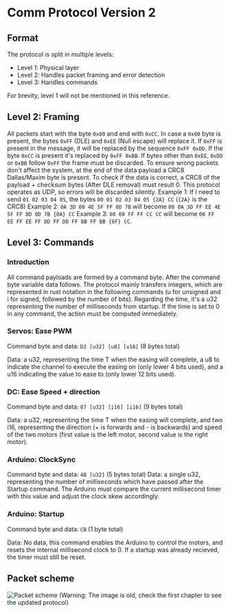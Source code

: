 
# Comm Protocol Version 2
## Format
The protocol is split in multiple levels:
- Level 1: Physical layer
- Level 2: Handles packet framing and error detection
- Level 3: Handles commands

For brevity, level 1 will not be mentioned in this reference.
## Level 2: Framing
All packets start with the byte `0x00` and end with `0xCC`. In case a `0x00` byte is present, the bytes `0xFF` (DLE) and `0xEE` (Null escape) will replace it. If `0xFF` is present in the message, it will be replaced by the sequence `0xFF 0xDD`. If the byte `0xCC` is present it's replaced by `0xFF 0xBB`. If bytes other than `0xEE`, `0xDD` or `0xBB` follow `0xFF` the frame must be discarded. To ensure wrong packets don't affect the system, at the end of the data payload a CRC8 Dallas/Maxim byte is present. To check if the data is correct, a CRC8 of the payload + checksum bytes (After DLE removal) must result 0. This protocol operates as UDP, so errors will be discarded silently.
Example 1:
If I need to send `01 02 03 04 05`, the bytes `00 01 02 03 04 05 {2A} CC` (`{2A}` is the  CRC8)
Example 2:
`0A 3D 00 4E 5F FF 0D 7B` will become `00 0A 3D FF EE 4E 5F FF DD 0D 7B {0A} CC`
Example 3:
`00 00 FF FF CC CC` will become `00 FF EE FF EE FF DD FF DD FF BB FF BB {6F} CC`.

## Level 3: Commands
### Introduction
All command payloads are formed by a command byte. After the command byte variable data follows. The protocol mainly transfers integers, which are represented in rust notation in the following commands (u for unsigned and i for signed, followed by the number of bits). Regarding the time, it's a u32 representing the number of milliseconds from startup. If the time is set to 0 in any command, the action must be computed immediately.
### Servos: Ease PWM
Command byte and data: `D2 [u32] [u8] [u16]` (8 bytes total)

Data: a u32, representing the time T when the easing will complete, a u8 to indicate the channel to execute the easing on (only lower 4 bits used), and a u16 indicating the  value to ease to (only lower 12 bits used).

### DC: Ease Speed + direction
Command byte and data: `87 [u32] [i16] [i16]` (9 bytes total)

Data: a u32, representing the time T when the easing will complete, and two i16, representing the direction (+ is forwards and - is backwards) and speed of the two motors (first value is the left motor, second value is the right motor).

### Arduino: ClockSync
Command byte and data: `4B [u32]` (5 bytes total)
Data: a single u32, representing the number of milliseconds which have passed after the Startup command. The Arduino must compare the current millisecond timer with this value and adjust the clock skew accordingly.

### Arduino: Startup
Command byte and data: `CB` (1 byte total)

Data: No data, this command enables the Arduino to control the motors, and resets the internal millisecond clock to 0. If a startup was already recieved, the timer must still be reset.

## Packet scheme
![Packet scheme](https://i.imgur.com/E5Y0aXi.png)
(Warning: The image is old, check the first chapter to see the updated protocol)
